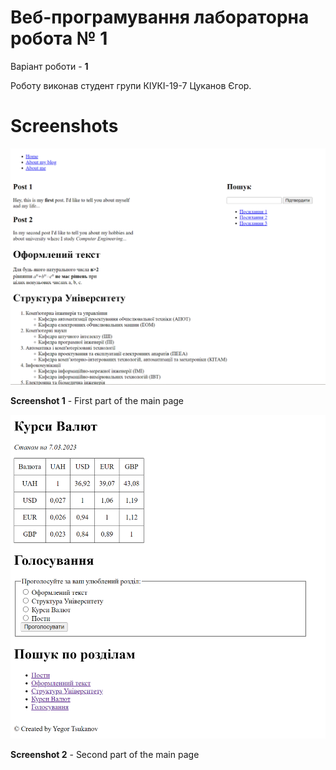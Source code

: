 # Веб-програмування лабораторна робота № 1

Варіант роботи - **1**

Роботу виконав студент групи КІУКІ-19-7 Цуканов Єгор. 

# Screenshots

![Main Page 1](/screenshots/main_page_1.png)

**Screenshot 1** - First part of the main page

![Main Page 2](/screenshots//main_page_2.png)

**Screenshot 2** - Second part of the main page